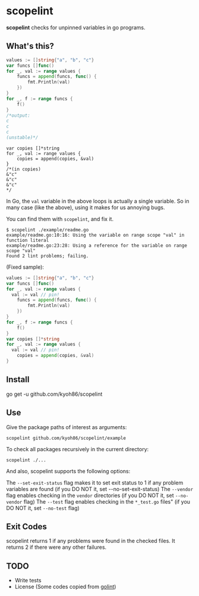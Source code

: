 # scopelint

**scopelint** checks for unpinned variables in go programs.

## What's this?

```go
values := []string{"a", "b", "c"}
var funcs []func()
for _, val := range values {
	funcs = append(funcs, func() {
		fmt.Println(val)
	})
}
for _, f := range funcs {
	f()
}
/*output:
c
c
c
(unstable)*/
```

```golang
var copies []*string
for _, val := range values {
	copies = append(copies, &val)
}
/*(in copies)
&"c"
&"c"
&"c"
*/
```

In Go, the `val` variable in the above loops is actually a single variable.
So in many case (like the above), using it makes for us annoying bugs.

You can find them with `scopelint`, and fix it.

```
$ scopelint ./example/readme.go
example/readme.go:10:16: Using the variable on range scope "val" in function literal
example/readme.go:23:28: Using a reference for the variable on range scope "val"
Found 2 lint problems; failing.
```

(Fixed sample):

```go
values := []string{"a", "b", "c"}
var funcs []func()
for _, val := range values {
  val := val // pin!
	funcs = append(funcs, func() {
		fmt.Println(val)
	})
}
for _, f := range funcs {
	f()
}
var copies []*string
for _, val := range values {
  val := val // pin!
	copies = append(copies, &val)
}
```

## Install

go get -u github.com/kyoh86/scopelint

## Use

Give the package paths of interest as arguments:

```
scopelint github.com/kyoh86/scopelint/example
```

To check all packages recursively in the current directory:

```
scopelint ./...
```

And also, scopelint supports the following options:

The `--set-exit-status` flag makes it to set exit status to 1 if any problem variables are found (if you DO NOT it, set --no-set-exit-status)
The `--vendor` flag enables checking in the `vendor` directories (if you DO NOT it, set `--no-vendor` flag)
The `--test` flag enables checking in the `*_test.go` files" (if you DO NOT it, set `--no-test` flag)

## Exit Codes

scopelint returns 1 if any problems were found in the checked files.
It returns 2 if there were any other failures.

## TODO

- Write tests
- License (Some codes copied from [golint](https://github.com/golang/lint))

